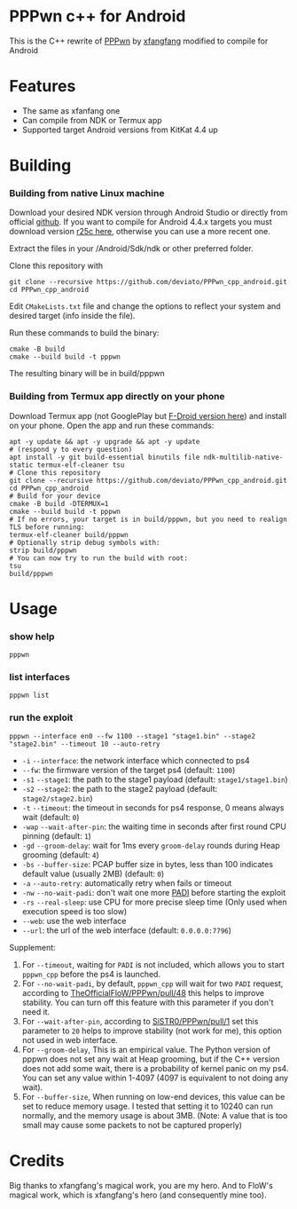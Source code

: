 # PPPwn c++ for Android

This is the C++ rewrite of [PPPwn](https://github.com/TheOfficialFloW/PPPwn) by [xfangfang](https://github.com/xfangfang/PPPwn_cpp) modified to compile for Android

# Features

- The same as xfanfang one
- Can compile from NDK or Termux app
- Supported target Android versions from KitKat 4.4 up

# Building

### Building from native Linux machine

Download your desired NDK version through Android Studio or directly from official [github](https://github.com/android/ndk/releases). If you want to compile for Android 4.4.x targets you must download version [r25c here](https://dl.google.com/android/repository/android-ndk-r25c-linux.zip), otherwise you can use a more recent one.

Extract the files in your <home>/Android/Sdk/ndk or other preferred folder.

Clone this repository with
```shell
git clone --recursive https://github.com/deviato/PPPwn_cpp_android.git
cd PPPwn_cpp_android
```
Edit `CMakeLists.txt` file and change the options to reflect your system and desired target (info inside the file).

Run these commands to build the binary:
```shell
cmake -B build
cmake --build build -t pppwn
```
The resulting binary will be in build/pppwn

### Building from Termux app directly on your phone

Download Termux app (not GooglePlay but [F-Droid version here](https://f-droid.org/repo/com.termux_118.apk)) and install on your phone.
Open the app and run these commands:
```shell
apt -y update && apt -y upgrade && apt -y update
# (respond y to every question)
apt install -y git build-essential binutils file ndk-multilib-native-static termux-elf-cleaner tsu
# Clone this repository
git clone --recursive https://github.com/deviato/PPPwn_cpp_android.git
cd PPPwn_cpp_android
# Build for your device
cmake -B build -DTERMUX=1
cmake --build build -t pppwn
# If no errors, your target is in build/pppwn, but you need to realign TLS before running:
termux-elf-cleaner build/pppwn
# Optionally strip debug symbols with:
strip build/pppwn
# You can now try to run the build with root:
tsu
build/pppwn
```

# Usage

### show help

```shell
pppwn
```

### list interfaces

```shell
pppwn list
```

### run the exploit

```shell
pppwn --interface en0 --fw 1100 --stage1 "stage1.bin" --stage2 "stage2.bin" --timeout 10 --auto-retry
```

- `-i` `--interface`: the network interface which connected to ps4
- `--fw`: the firmware version of the target ps4 (default: `1100`)
- `-s1` `--stage1`: the path to the stage1 payload (default: `stage1/stage1.bin`)
- `-s2` `--stage2`: the path to the stage2 payload (default: `stage2/stage2.bin`)
- `-t` `--timeout`: the timeout in seconds for ps4 response, 0 means always wait (default: `0`)
- `-wap` `--wait-after-pin`: the waiting time in seconds after first round CPU pinning (default: `1`)
- `-gd` `--groom-delay`: wait for 1ms every `groom-delay` rounds during Heap grooming (default: `4`)
- `-bs` `--buffer-size`: PCAP buffer size in bytes, less than 100 indicates default value (usually 2MB) (default: `0`)
- `-a` `--auto-retry`: automatically retry when fails or timeout
- `-nw` `--no-wait-padi`: don't wait one more [PADI](https://en.wikipedia.org/wiki/Point-to-Point_Protocol_over_Ethernet#Client_to_server:_Initiation_(PADI)) before starting the exploit
- `-rs` `--real-sleep`: use CPU for more precise sleep time (Only used when execution speed is too slow)
- `--web`: use the web interface
- `--url`: the url of the web interface (default: `0.0.0.0:7796`)

Supplement:

1. For `--timeout`, waiting for `PADI` is not included, which allows you to start `pppwn_cpp` before the ps4 is launched.
2. For `--no-wait-padi`, by default, `pppwn_cpp` will wait for two `PADI` request, according to [TheOfficialFloW/PPPwn/pull/48](https://github.com/TheOfficialFloW/PPPwn/pull/48) this helps to improve stability. You can turn off this feature with this parameter if you don't need it.
3. For `--wait-after-pin`, according to [SiSTR0/PPPwn/pull/1](https://github.com/SiSTR0/PPPwn/pull/1) set this parameter to `20` helps to improve stability (not work for me), this option not used in web interface.
4. For `--groom-delay`, This is an empirical value. The Python version of pppwn does not set any wait at Heap grooming, but if the C++ version does not add some wait, there is a probability of kernel panic on my ps4. You can set any value within 1-4097 (4097 is equivalent to not doing any wait).
5. For `--buffer-size`, When running on low-end devices, this value can be set to reduce memory usage. I tested that setting it to 10240 can run normally, and the memory usage is about 3MB. (Note: A value that is too small may cause some packets to not be captured properly)

# Credits

Big thanks to xfangfang's magical work, you are my hero.
And to FloW's magical work, which is xfangfang's hero (and consequently mine too).

